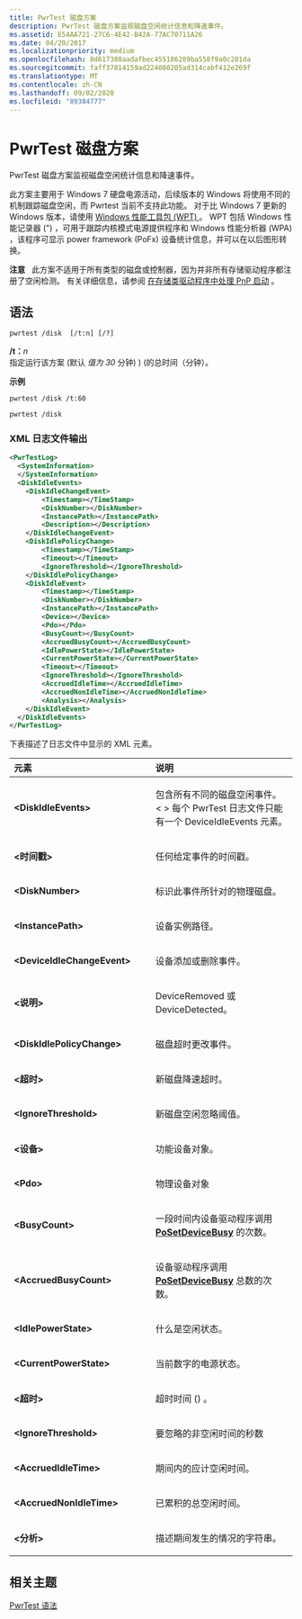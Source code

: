 ```yaml
---
title: PwrTest 磁盘方案
description: PwrTest 磁盘方案监视磁盘空闲统计信息和降速事件。
ms.assetid: E54AA721-27C6-4E42-B42A-77AC70711A26
ms.date: 04/20/2017
ms.localizationpriority: medium
ms.openlocfilehash: 8d617380aadafbec455186289ba558f9a0c201da
ms.sourcegitcommit: faff37814159ad224080205ad314cabf412e269f
ms.translationtype: MT
ms.contentlocale: zh-CN
ms.lasthandoff: 09/02/2020
ms.locfileid: "89384777"
---
```

# <a name="pwrtest-disk-scenario"></a>PwrTest 磁盘方案


PwrTest 磁盘方案监视磁盘空闲统计信息和降速事件。

此方案主要用于 Windows 7 硬盘电源活动，后续版本的 Windows 将使用不同的机制跟踪磁盘空闲，而 Pwrtest 当前不支持此功能。 对于比 Windows 7 更新的 Windows 版本，请使用 [Windows 性能工具包 (WPT) ](/windows-hardware/test/wpt/windows-performance-toolkit-technical-reference)。 WPT 包括 Windows 性能记录器 (") ，可用于跟踪内核模式电源提供程序和 Windows 性能分析器 (WPA) ，该程序可显示 power framework (PoFx) 设备统计信息，并可以在以后图形转换。

**注意**   此方案不适用于所有类型的磁盘或控制器，因为并非所有存储驱动程序都注册了空闲检测。 有关详细信息，请参阅 [在存储类驱动程序中处理 PnP 启动](../storage/handling-pnp-start-in-a-storage-class-driver.md) 。

 

## <a name="span-idsyntaxspanspan-idsyntaxspanspan-idsyntaxspansyntax"></a><span id="Syntax"></span><span id="syntax"></span><span id="SYNTAX"></span>语法


```
pwrtest /disk  [/t:n] [/?] 
```

<span id="_t_n"></span><span id="_T_N"></span>**/t：**<em>n</em>  
指定运行该方案 (默认 *值为 30* 分钟) )  (的总时间（分钟）。

**示例**

```
pwrtest /disk /t:60
```

```
pwrtest /disk
```

### <a name="span-idxml_log_file_outputspanspan-idxml_log_file_outputspanspan-idxml_log_file_outputspanxml-log-file-output"></a><span id="XML_log_file_output"></span><span id="xml_log_file_output"></span><span id="XML_LOG_FILE_OUTPUT"></span>XML 日志文件输出

```XML
<PwrTestLog>
  <SystemInformation>
  </SystemInformation>
  <DiskIdleEvents> 
    <DiskIdleChangeEvent>
        <Timestamp></TimeStamp>
        <DiskNumber></DiskNumber>
        <InstancePath></InstancePath>
        <Description></Description>
    </DiskIdleChangeEvent>
    <DiskIdlePolicyChange>
        <Timestamp></TimeStamp>
        <Timeout></Timeout>
        <IgnoreThreshold></IgnoreThreshold>
    </DiskIdlePolicyChange>
    <DiskIdleEvent>
        <Timestamp></TimeStamp>
        <DiskNumber></DiskNumber>
        <InstancePath></InstancePath>
        <Device></Device>
        <Pdo></Pdo>
        <BusyCount></BusyCount>
        <AccruedBusyCount></AccruedBusyCount>
        <IdlePowerState></IdlePowerState>
        <CurrentPowerState></CurrentPowerState>
        <Timeout></Timeout>
        <IgnoreThreshold></IgnoreThreshold>
        <AccruedIdleTime></AccruedIdleTime>
        <AccruedNonIdleTime></AccruedNonIdleTime>
        <Analysis></Analysis>
    </DiskIdleEvent>
  </DiskIdleEvents>
</PwrTestLog> 
```

下表描述了日志文件中显示的 XML 元素。

<table>
<colgroup>
<col width="50%" />
<col width="50%" />
</colgroup>
<thead>
<tr class="header">
<th align="left">元素</th>
<th align="left">说明</th>
</tr>
</thead>
<tbody>
<tr class="odd">
<td align="left"><strong>&lt;DiskIdleEvents&gt;</strong></td>
<td align="left"><p>包含所有不同的磁盘空闲事件。 &lt; &gt; 每个 PwrTest 日志文件只能有一个 DeviceIdleEvents 元素。</p></td>
</tr>
<tr class="even">
<td align="left"><strong>&lt;时间戳&gt;</strong></td>
<td align="left"><p>任何给定事件的时间戳。</p></td>
</tr>
<tr class="odd">
<td align="left"><strong>&lt;DiskNumber&gt;</strong></td>
<td align="left"><p>标识此事件所针对的物理磁盘。</p></td>
</tr>
<tr class="even">
<td align="left"><strong>&lt;InstancePath&gt;</strong></td>
<td align="left"><p>设备实例路径。</p></td>
</tr>
<tr class="odd">
<td align="left"><strong>&lt;DeviceIdleChangeEvent&gt;</strong></td>
<td align="left"><p>设备添加或删除事件。</p></td>
</tr>
<tr class="even">
<td align="left"><strong>&lt;说明&gt;</strong></td>
<td align="left"><p>DeviceRemoved 或 DeviceDetected。</p></td>
</tr>
<tr class="odd">
<td align="left"><strong>&lt;DiskIdlePolicyChange&gt;</strong></td>
<td align="left"><p>磁盘超时更改事件。</p></td>
</tr>
<tr class="even">
<td align="left"><strong>&lt;超时&gt;</strong></td>
<td align="left"><p>新磁盘降速超时。</p></td>
</tr>
<tr class="odd">
<td align="left"><strong>&lt;IgnoreThreshold&gt;</strong></td>
<td align="left"><p>新磁盘空闲忽略阈值。</p></td>
</tr>
<tr class="even">
<td align="left"><strong>&lt;设备&gt;</strong></td>
<td align="left"><p>功能设备对象。</p></td>
</tr>
<tr class="odd">
<td align="left"><strong>&lt;Pdo&gt;</strong></td>
<td align="left"><p>物理设备对象</p></td>
</tr>
<tr class="even">
<td align="left"><strong>&lt;BusyCount&gt;</strong></td>
<td align="left"><p>一段时间内设备驱动程序调用 <a href="https://docs.microsoft.com/windows-hardware/drivers/kernel/mm-bad-pointer" data-raw-source="[&lt;strong&gt;PoSetDeviceBusy&lt;/strong&gt;](../kernel/mm-bad-pointer.md)"><strong>PoSetDeviceBusy</strong></a> 的次数。</p></td>
</tr>
<tr class="odd">
<td align="left"><strong>&lt;AccruedBusyCount&gt;</strong></td>
<td align="left"><p>设备驱动程序调用 <a href="https://docs.microsoft.com/windows-hardware/drivers/kernel/mm-bad-pointer" data-raw-source="[&lt;strong&gt;PoSetDeviceBusy&lt;/strong&gt;](../kernel/mm-bad-pointer.md)"><strong>PoSetDeviceBusy</strong></a> 总数的次数。</p></td>
</tr>
<tr class="even">
<td align="left"><strong>&lt;IdlePowerState&gt;</strong></td>
<td align="left"><p>什么是空闲状态。</p></td>
</tr>
<tr class="odd">
<td align="left"><strong>&lt;CurrentPowerState&gt;</strong></td>
<td align="left"><p>当前数字的电源状态。</p></td>
</tr>
<tr class="even">
<td align="left"><strong>&lt;超时&gt;</strong></td>
<td align="left"><p>超时时间 () 。</p></td>
</tr>
<tr class="odd">
<td align="left"><strong>&lt;IgnoreThreshold&gt;</strong></td>
<td align="left"><p>要忽略的非空闲时间的秒数</p></td>
</tr>
<tr class="even">
<td align="left"><strong>&lt;AccruedIdleTime&gt;</strong></td>
<td align="left"><p>期间内的应计空闲时间。</p></td>
</tr>
<tr class="odd">
<td align="left"><strong>&lt;AccruedNonIdleTime&gt;</strong></td>
<td align="left"><p>已累积的总空闲时间。</p></td>
</tr>
<tr class="even">
<td align="left"><strong>&lt;分析&gt;</strong></td>
<td align="left"><p>描述期间发生的情况的字符串。</p></td>
</tr>
</tbody>
</table>

 

## <a name="span-idrelated_topicsspanrelated-topics"></a><span id="related_topics"></span>相关主题


[PwrTest 语法](pwrtest-syntax.md)

 

